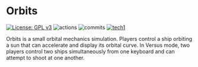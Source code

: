 # Orbits

[![License: GPL v3](https://img.shields.io/badge/License-GPLv3-blue.svg?style=flat-square)](https://www.gnu.org/licenses/gpl-3.0)
![actions](https://img.shields.io/github/actions/workflow/status/Linus-Mussmaecher/orbits/continuous-testing.yml?label=tests&style=flat-square)
![commits](https://img.shields.io/github/commit-activity/m/Linus-Mussmaecher/orbits?style=flat-square)
[![tech1](https://img.shields.io/badge/-Rust-f74c00?logo=rust&style=flat-square)](https://www.rust-lang.org/)

Orbits is a small orbital mechanics simulation.
Players control a ship orbiting a sun that can accelerate and display its orbital curve.
In Versus mode, two players control two ships simultaneously from one keyboard and can attempt to shoot at one another.

